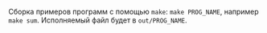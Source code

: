 Сборка примеров программ с помощью `make`: `make PROG_NAME`, например `make sum`. Исполняемый файл будет в `out/PROG_NAME`.
